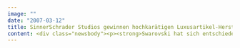 ```yaml
---
image: ""
date: "2007-03-12"
title: SinnerSchrader Studios gewinnen hochkarätigen Luxusartikel-Hersteller
content: <div class="newsbody"><p><strong>Swarovski hat sich entschieden! Der international agierende Marktführer für geschliffenes Kristall beauftragt die SinnerSchrader Studios, eine komplexe Online-Service-Plattform für den B-to-B-Bereich der neuen Produktmarke CRYSTALLIZED™Swarovski Elements aufzubauen.</strong></p><p>"Besonders reizvoll ist für uns natürlich, dass wir den B-to-B-Markenauftritt von CRYSTALLIZED™Swarovski Elements für die Internet-Plattform komplett entwickeln können," betont Malte Blumenthal, Geschäftsführer der SinnerSchrader Studios. "Denn eine wirklich starke Marke entsteht im Internet nur im optimalen Zusammenspiel von Funktion und Kreation."</p><p>Primäres Ziel der Plattform wird es sein, B-to-B-Kunden im hochpreisigen Fashion- bzw. Life-Style-Segment - von Vivienne Westwood über Louis Vuitton bis zu Yves Saint Laurent - zu inspirieren und ein exklusives Image aufzubauen. Nach OTTO ist Swarovski der zweite Top-Marken-Kunde, den die SinnerSchrader Studios in den vergangenen zwölf Monaten gewinnen konnten - und der bereit ist, besonders innovative Wege bei der Kundengewinnung und -bindung zu gehen.</p><p><a class="news-backlink" href="/de/"><svg class="svg-ico svg-ico--arrow-left"><use xlink&#58;href="#arrow-down"></use></svg>Zurück zur Presse Übersicht</a></p></div>
---
```

